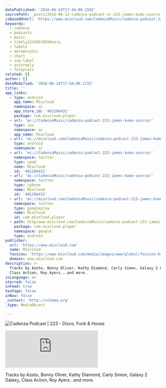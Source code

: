 ```yaml
---
datePublished: '2016-06-24T17:44:06.259Z'
sourcePath: _posts/2016-06-22-cadenza-podcast-or-223-james-kumo-source.md
isBasedOnUrl: 'https://www.mixcloud.com/CadenzaMusic/cadenza-podcast-223-james-kumo-source/'
keywords:
  - cadenza
  - podcasts
  - music
  - likely12345678910very
  - labels
  - metamorphic
  - chart
  - sub-label
  - autoreply
  - falkplatz
related: []
author: []
dateModified: '2016-06-24T17:44:06.172Z'
title: ''
app_links:
  - type: android
    app_name: Mixcloud
    namespace: ai
    app_store_id: '401206431'
    package: com.mixcloud.player
  - url: 'mc://CadenzaMusic/cadenza-podcast-223-james-kumo-source/'
    type: ios
    namespace: ai
    app_name: Mixcloud
  - url: 'mc://mixcloud.com/CadenzaMusic/cadenza-podcast-223-james-kumo-source/'
    type: android
    namespace: ai
  - url: 'mc://CadenzaMusic/cadenza-podcast-223-james-kumo-source/'
    namespace: twitter
    type: ipad
    name: Mixcloud
    id: '401206431'
  - url: 'mc://CadenzaMusic/cadenza-podcast-223-james-kumo-source/'
    namespace: twitter
    type: iphone
    name: Mixcloud
    id: '401206431'
  - url: 'mc://mixcloud.com/CadenzaMusic/cadenza-podcast-223-james-kumo-source/'
    namespace: twitter
    type: googleplay
    name: Mixcloud
    id: com.mixcloud.player
  - path: http/www.mixcloud.com/CadenzaMusic/cadenza-podcast-223-james-kumo-source/
    package: com.mixcloud.player
    namespace: google
    type: android
publisher:
  url: 'https://www.mixcloud.com'
  name: Mixcloud
  favicon: 'https://www.mixcloud.com/media/images/www/global/favicon-64.png'
  domain: www.mixcloud.com
description: >-
  Tracks by Azoto, Bonny Oliver, Kathy Diamond, Carly Simon, Galaxy 2 Galaxy,
  Class Action, Roy Ayers...and more.
inLanguage: en
starred: false
inFeed: true
hasPage: false
inNav: false
_context: 'http://schema.org'
_type: MediaObject

---
```

![Cadenza Podcast | 223 - Disco, Funk & House](https://the-grid-user-content.s3-us-west-2.amazonaws.com/f9d4a1dd-43a4-426f-ac06-4edbbdf903d7.jpg)

<iframe src="https://cdn.embedly.com/widgets/media.html?src=https%3A%2F%2Fwww.mixcloud.com%2Fwidget%2Fiframe%2F%3Ffeed%3Dhttps%253A%252F%252Fwww.mixcloud.com%252FCadenzaMusic%252Fcadenza-podcast-223-james-kumo-source%252F%26hide_cover%3D1&amp;url=https%3A%2F%2Fwww.mixcloud.com%2FCadenzaMusic%2Fcadenza-podcast-223-james-kumo-source%2F&amp;image=https%3A%2F%2Fthumbnailer.mixcloud.com%2Funsafe%2F600x600%2Ffilters%3Awatermark%28graphics%2Fplay-button-scaled.png%2C0%2C0%2C0%29%2Fextaudio%2Ff%2F4%2Fd%2F7%2F59a4-5124-43ab-b680-72899cbe2a95&amp;key=b7d04c9b404c499eba89ee7072e1c4f7&amp;type=text%2Fhtml&amp;schema=mixcloud" width="None" height="120" scrolling="no" frameborder="0" allowfullscreen="" style=""></iframe>

Tracks by Azoto, Bonny Oliver, Kathy Diamond, Carly Simon, Galaxy 2 Galaxy, Class Action, Roy Ayers...and more.
